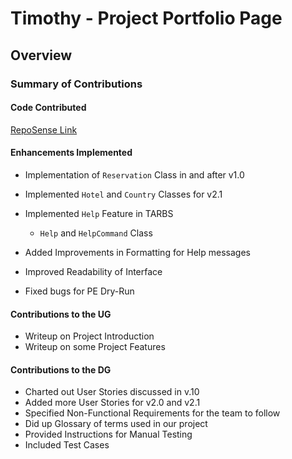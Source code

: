 # Timothy - Project Portfolio Page

## Overview


### Summary of Contributions
#### Code Contributed
[RepoSense Link](https://nus-cs2113-ay2122s2.github.io/tp-dashboard/?search=&sort=groupTitle&sortWithin=title&timeframe=commit&mergegroup=&groupSelect=groupByRepos&breakdown=true&checkedFileTypes=docs~functional-code~test-code~other&since=2022-02-18&tabOpen=true&tabType=authorship&tabAuthor=timchang27&tabRepo=AY2122S2-CS2113-F10-3%2Ftp%5Bmaster%5D&authorshipIsMergeGroup=false&authorshipFileTypes=docs~functional-code&authorshipIsBinaryFileTypeChecked=false)

#### Enhancements Implemented
- Implementation of `Reservation` Class in and after v1.0 
- Implemented `Hotel` and `Country` Classes for v2.1
- Implemented `Help` Feature in TARBS
  - `Help` and `HelpCommand` Class  

- Added Improvements in Formatting for Help messages
- Improved Readability of Interface 
- Fixed bugs for PE Dry-Run


#### Contributions to the UG

- Writeup on Project Introduction
- Writeup on some Project Features

#### Contributions to the DG
- Charted out User Stories discussed in v.10
- Added more User Stories for v2.0 and v2.1
- Specified Non-Functional Requirements for the team to follow
- Did up Glossary of terms used in our project
- Provided Instructions for Manual Testing
- Included Test Cases
